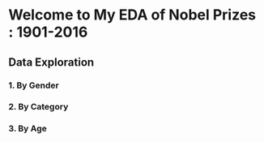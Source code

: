 # Welcome to My EDA of Nobel Prizes : 1901-2016



## Data Exploration 


### 1. By Gender 


### 2. By Category


### 3. By Age 





